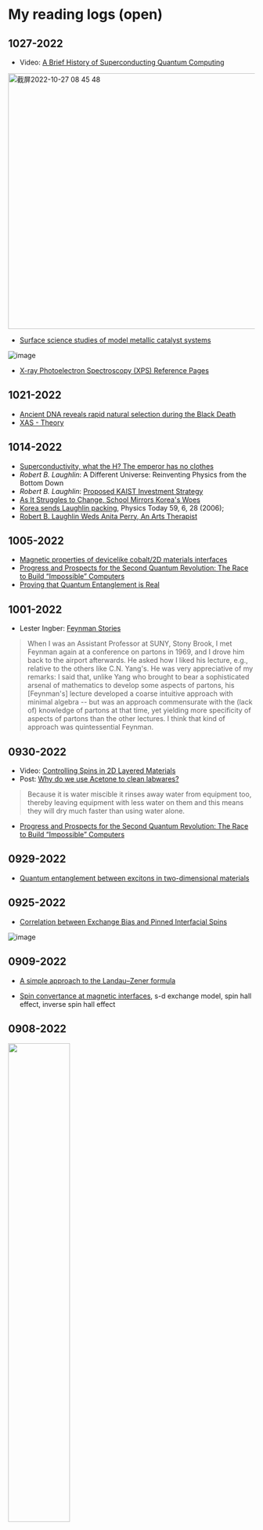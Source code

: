 # My reading logs (open)

## 1027-2022

- Video: [A Brief History of Superconducting Quantum Computing](https://www.youtube.com/watch?v=xjlGL4Mvq7A)

<img width="521" alt="截屏2022-10-27 08 45 48" src="https://user-images.githubusercontent.com/6512579/198165251-03a3f8a7-c3f5-485d-a4dc-5a5eec73983d.png">

- [Surface science studies of model metallic catalyst systems](https://www.researchgate.net/publication/267758888_Surface_science_studies_of_model_metallic_catalyst_systems)

![image](https://user-images.githubusercontent.com/6512579/198165320-985a0296-ad1c-4c19-b6cb-fbab41022ca5.png)

- [X-ray Photoelectron Spectroscopy (XPS) Reference Pages](https://www.xpsfitting.com/)

## 1021-2022

- [Ancient DNA reveals rapid natural selection during the Black Death](https://www.nature.com/articles/d41586-022-03160-2)
- [XAS - Theory](https://chem.libretexts.org/Bookshelves/Physical_and_Theoretical_Chemistry_Textbook_Maps/Supplemental_Modules_(Physical_and_Theoretical_Chemistry)/Spectroscopy/X-ray_Spectroscopy/XAS_-_Theory)


## 1014-2022

- [Superconductivity, what the H? The emperor has no clothes](https://arxiv.org/abs/2001.09496)
- _Robert B. Laughlin_: A Different Universe: Reinventing Physics from the Bottom Down
- _Robert B. Laughlin_: [Proposed KAIST Investment Strategy](https://www.wsj.com/public/resources/documents/rebellion-laughlinproposal.pdf)
- [As It Struggles to Change, School Mirrors Korea's Woes](https://www.wsj.com/articles/SB117798527844787708)
- [Korea sends Laughlin packing](https://physicstoday.scitation.org/doi/full/10.1063/1.2218548), Physics Today 59, 6, 28 (2006);
- [Robert B. Laughlin Weds Anita Perry, An Arts Therapist](https://www.nytimes.com/1978/04/23/archives/robert-b-laughlin-weds-anita-perry-an-arts-therapist.html)

## 1005-2022

- [Magnetic properties of devicelike cobalt/2D materials interfaces](https://journals.aps.org/prmaterials/abstract/10.1103/PhysRevMaterials.5.014004)
- [Progress and Prospects for the Second Quantum Revolution: The Race to Build “Impossible” Computers](https://girvin.sites.yale.edu/progress-and-prospects-second-quantum-revolution-race-build-impossible-computers)
- [Proving that Quantum Entanglement is Real](https://pma.caltech.edu/news/proving-that-quantum-entanglement-is-real)

## 1001-2022

- Lester Ingber: [Feynman Stories](https://www.feynmanlectures.caltech.edu/info/stories/lester_ingber_story.html)

> When I was an Assistant Professor at SUNY, Stony Brook, I met Feynman again at a conference on partons in 1969, and I drove him back to the airport afterwards. He asked how I liked his lecture, e.g., relative to the others like C.N. Yang's. He was very appreciative of my remarks: I said that, unlike Yang who brought to bear a sophisticated arsenal of mathematics to develop some aspects of partons, his [Feynman's] lecture developed a coarse intuitive approach with minimal algebra -- but was an approach commensurate with the (lack of) knowledge of partons at that time, yet yielding more specificity of aspects of partons than the other lectures. I think that kind of approach was quintessential Feynman.

## 0930-2022

- Video: [Controlling Spins in 2D Layered Materials](https://www.youtube.com/watch?v=nE-btjrZnBc)
- Post: [Why do we use Acetone to clean labwares?](http://www.madsci.org/posts/archives/2003-08/1060116066.Ch.r.html)

> Because it is water miscible it rinses away water from equipment too, thereby leaving equipment with less water on them and this means they will dry much faster than using water alone.

- [Progress and Prospects for the Second Quantum Revolution: The Race to Build “Impossible” Computers](https://girvin.sites.yale.edu/progress-and-prospects-second-quantum-revolution-race-build-impossible-computers)

## 0929-2022

- [Quantum entanglement between excitons in two-dimensional materials](https://journals.aps.org/prb/abstract/10.1103/PhysRevB.106.104304)

## 0925-2022

- [Correlation between Exchange Bias and Pinned Interfacial Spins](https://journals.aps.org/prl/abstract/10.1103/PhysRevLett.91.017203)

![image](https://user-images.githubusercontent.com/6512579/192141452-717a6988-5699-49d2-bd33-18ce381522ff.png)


## 0909-2022

- [A simple approach to the Landau–Zener formula](https://iopscience.iop.org/article/10.1088/0143-0807/31/2/016/pdf)

- [Spin convertance at magnetic interfaces](https://journals.aps.org/prb/abstract/10.1103/PhysRevB.86.214424), s-d exchange model, spin hall effect, inverse spin hall effect

## 0908-2022

<img src="https://user-images.githubusercontent.com/6512579/189085330-a1f5b152-9866-4270-a550-20d58d1b6c0f.png" width="50%">

### Magnonics

- [Multiferroics Are a Spintronics Game Changer](https://physics.aps.org/articles/v15/124)

- [Nonvolatile Electric Field Control of Thermal Magnons in the Absence of an Applied Magnetic Field](https://journals.aps.org/prl/abstract/10.1103/PhysRevLett.129.087601)

- [Dissipationless Multiferroic Magnonics](https://journals.aps.org/prl/abstract/10.1103/PhysRevLett.114.157203)



## 0906-2022

### Space

<img src="https://user-images.githubusercontent.com/6512579/188497485-4baf1cb9-bc2b-487f-9f46-af710a34ae8c.png" width="50%">

- [Astronauts' blood shows signs of DNA mutations due to spaceflight](https://www.space.com/astronaut-spaceflight-cancer-dna-mutations-study)



## 0902-2022

### Math

<img src="https://user-images.githubusercontent.com/6512579/187973274-cb4093b1-9cf1-469d-88f0-87af8feb413c.png" width="50%">

- [Exact solutions for the wrinkle patterns of confined elastic shells](https://www.nature.com/articles/s41567-022-01672-2)




## 0901-2022


### Climate

尽管已经很热了，但据说今年夏天是未来几年中最凉快的一个夏天。 消息来源：Scientific American

<img src="https://user-images.githubusercontent.com/6512579/187875620-5198ebca-7f7c-421b-9330-c6644a3d0e4e.png" width="50%">

- [This Hot Summer Is One of the Coolest of the Rest of Our Lives](https://www.scientificamerican.com/article/this-hot-summer-is-one-of-the-coolest-of-the-rest-of-our-lives/)




